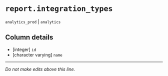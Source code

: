 # `report.integration_types`
`analytics_prod` | `analytics`

## Column details
* [integer]   `id`
* [character varying] `name`

-------------------------------------------------------------------------------
*Do not make edits above this line.*
